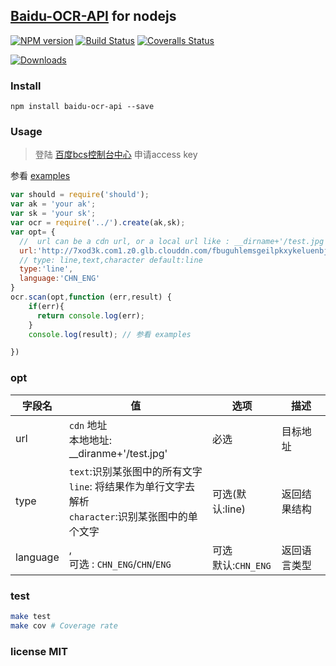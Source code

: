 ## [Baidu-OCR-API](https://bce.baidu.com/doc/OCR/ProductDescription.html#.E4.BB.8B.E7.BB.8D) for nodejs


[![NPM version][npm-image]][npm-url] [![Build Status][travis-image]][travis-url] [![Coveralls Status][coveralls-image]][coveralls-url]

[![Downloads][downloads-image]][npm-url]

### Install
```
npm install baidu-ocr-api --save

```
### Usage

> 登陆 [百度bcs控制台中心](https://console.bce.baidu.com/iam/#/iam/accesslist) 申请access key
>
参看 [examples](https://github.com/netpi/baidu-ocr-api/tree/master/examples)

```js
var should = require('should');
var ak = 'your ak';
var sk = 'your sk';
var ocr = require('../').create(ak,sk);
var opt= {
  //  url can be a cdn url, or a local url like : __dirname+'/test.jpg'  
  url:'http://7xod3k.com1.z0.glb.clouddn.com/fbuguhlemsgeilpkxykeluenbjkozzne',
  // type: line,text,character default:line
  type:'line',
  language:'CHN_ENG'
}
ocr.scan(opt,function (err,result) {
    if(err){
      return console.log(err);
    }
    console.log(result); // 参看 examples

})


```
### opt
| 字段名      | 值                                        | 选项          | 描述     |
| -------- | ---------------------------------------- | ----------- | ------ |
| url      | `cdn` 地址 <br/> 本地地址: __diranme+'/test.jpg' | 必选          | 目标地址   |
| type     | `text`:识别某张图中的所有文字<br>`line`: 将结果作为单行文字去解析<br>`character`:识别某张图中的单个文字 | 可选(默认:line) | 返回结果结构 |
| language | , <br/>可选 : `CHN_ENG`/`CHN`/`ENG`   | 可选<br/> 默认:`CHN_ENG`          | 返回语言类型 |




### test
```sh
make test
make cov # Coverage rate
```
### license MIT


[downloads-image]: http://img.shields.io/npm/dm/baidu-ocr-api.svg

[npm-url]: https://npmjs.org/package/baidu-ocr-api
[npm-image]: http://img.shields.io/npm/v/baidu-ocr-api.svg

[travis-url]: https://travis-ci.org/netpi/baidu-ocr-api
[travis-image]: http://img.shields.io/travis/netpi/baidu-ocr-api.svg

[coveralls-url]: https://coveralls.io/r/netpi/baidu-ocr-api
[coveralls-image]: http://img.shields.io/coveralls/netpi/baidu-ocr-api/master.svg
